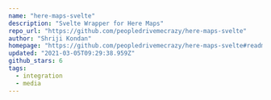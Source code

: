 ```yaml
---
name: "here-maps-svelte"
description: "Svelte Wrapper for Here Maps"
repo_url: "https://github.com/peopledrivemecrazy/here-maps-svelte"
author: "Shriji Kondan"
homepage: "https://github.com/peopledrivemecrazy/here-maps-svelte#readme"
updated: "2021-03-05T09:29:38.959Z"
github_stars: 6
tags: 
  - integration
  - media
---
```

